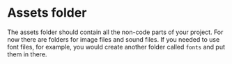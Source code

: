 # Assets folder

The assets folder should contain all the non-code parts of your project. For now there are folders for image files and sound files. If you needed to use font files, for example, you would create another folder called `fonts` and put them in there.
 <!--Font https://www.1001freefonts.com/ordre-de-depart.font-->